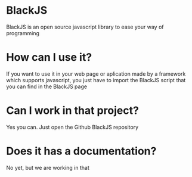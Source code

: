 # BlackJS
BlackJS is an open source javascript library to ease your way of programming

# How can I use it?
If you want to use it in your web page or aplication made by a framework which supports javascript, you just have to import the BlackJS script that you can find in the BlackJS page

# Can I work in that project?
Yes you can. Just open the Github BlackJS repository

# Does it has a documentation?
No yet, but we are working in that
